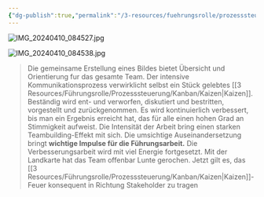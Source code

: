 ```yaml
---
{"dg-publish":true,"permalink":"/3-resources/fuehrungsrolle/prozesssteuerung/kanban/stakeholder-landkarte/","created":"2024-04-10T08:11:40.801+02:00","updated":"2024-04-15T16:26:05.390+02:00"}
---
```



![IMG_20240410_084527.jpg](/img/user/4%20Archive/Assets/IMG_20240410_084527.jpg)

![IMG_20240410_084538.jpg](/img/user/4%20Archive/Assets/IMG_20240410_084538.jpg)

> Die gemeinsame Erstellung eines Bildes bietet Übersicht und Orientierung fur das gesamte Team.
> Der intensive Kommunikationsprozess verwirklicht selbst ein Stück gelebtes [[3 Resources/Führungsrolle/Prozesssteuerung/Kanban/Kaizen\|Kaizen]]. Beständig wird ent- und verworfen, diskutiert und bestritten, vorgestellt und zurückgenommen. Es wird kontinuierlich verbessert, bis man ein Ergebnis erreicht hat, das für alle einen hohen Grad an Stimmigkeit aufweist.
> Die Intensität der Arbeit bring einen starken Teambuilding-Effekt mit sich.
> Die umsichtige Auseinandersetzung bringt **wichtige Impulse für die Führungsarbeit.**
> Die Verbesserungsarbeit wird mit viel Energie fortgesetzt. Mit der Landkarte hat das Team offenbar Lunte gerochen. Jetzt gilt es, das [[3 Resources/Führungsrolle/Prozesssteuerung/Kanban/Kaizen\|Kaizen]]-Feuer konsequent in Richtung Stakeholder zu tragen
